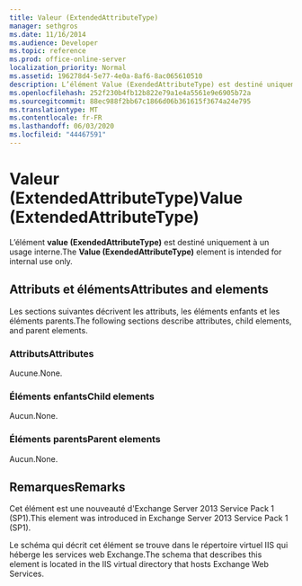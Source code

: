 ```yaml
---
title: Valeur (ExtendedAttributeType)
manager: sethgros
ms.date: 11/16/2014
ms.audience: Developer
ms.topic: reference
ms.prod: office-online-server
localization_priority: Normal
ms.assetid: 196278d4-5e77-4e0a-8af6-8ac065610510
description: L’élément Value (ExendedAttributeType) est destiné uniquement à un usage interne.
ms.openlocfilehash: 252f230b4fb12b822e79a1e4a5561e9e6905b72a
ms.sourcegitcommit: 88ec988f2bb67c1866d06b361615f3674a24e795
ms.translationtype: MT
ms.contentlocale: fr-FR
ms.lasthandoff: 06/03/2020
ms.locfileid: "44467591"
---
```

# <a name="value-extendedattributetype"></a><span data-ttu-id="6150b-103">Valeur (ExtendedAttributeType)</span><span class="sxs-lookup"><span data-stu-id="6150b-103">Value (ExtendedAttributeType)</span></span>

<span data-ttu-id="6150b-104">L’élément **value (ExendedAttributeType)** est destiné uniquement à un usage interne.</span><span class="sxs-lookup"><span data-stu-id="6150b-104">The **Value (ExendedAttributeType)** element is intended for internal use only.</span></span> 

## <a name="attributes-and-elements"></a><span data-ttu-id="6150b-105">Attributs et éléments</span><span class="sxs-lookup"><span data-stu-id="6150b-105">Attributes and elements</span></span>

<span data-ttu-id="6150b-106">Les sections suivantes décrivent les attributs, les éléments enfants et les éléments parents.</span><span class="sxs-lookup"><span data-stu-id="6150b-106">The following sections describe attributes, child elements, and parent elements.</span></span>
  
### <a name="attributes"></a><span data-ttu-id="6150b-107">Attributs</span><span class="sxs-lookup"><span data-stu-id="6150b-107">Attributes</span></span>

<span data-ttu-id="6150b-108">Aucune.</span><span class="sxs-lookup"><span data-stu-id="6150b-108">None.</span></span>
  
### <a name="child-elements"></a><span data-ttu-id="6150b-109">Éléments enfants</span><span class="sxs-lookup"><span data-stu-id="6150b-109">Child elements</span></span>

<span data-ttu-id="6150b-110">Aucun.</span><span class="sxs-lookup"><span data-stu-id="6150b-110">None.</span></span>
  
### <a name="parent-elements"></a><span data-ttu-id="6150b-111">Éléments parents</span><span class="sxs-lookup"><span data-stu-id="6150b-111">Parent elements</span></span>

<span data-ttu-id="6150b-112">Aucun.</span><span class="sxs-lookup"><span data-stu-id="6150b-112">None.</span></span>
  
## <a name="remarks"></a><span data-ttu-id="6150b-113">Remarques</span><span class="sxs-lookup"><span data-stu-id="6150b-113">Remarks</span></span>

<span data-ttu-id="6150b-114">Cet élément est une nouveauté d'Exchange Server 2013 Service Pack 1 (SP1).</span><span class="sxs-lookup"><span data-stu-id="6150b-114">This element was introduced in Exchange Server 2013 Service Pack 1 (SP1).</span></span>
  
<span data-ttu-id="6150b-115">Le schéma qui décrit cet élément se trouve dans le répertoire virtuel IIS qui héberge les services web Exchange.</span><span class="sxs-lookup"><span data-stu-id="6150b-115">The schema that describes this element is located in the IIS virtual directory that hosts Exchange Web Services.</span></span>
  

